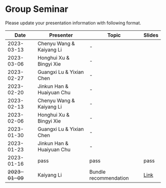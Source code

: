 # Group Seminar
Please update your presentation information with following format.

| Date  | Presenter | Topic | Slides |
| ------------- | ------------- | ------------- | ------------- |
| 2023-03-13  | Chenyu Wang & Kaiyang Li | - | |
| 2023-03-06  | Honghui Xu & Bingyi Xie | - | |
| 2023-02-27  | Guangxi Lu & Yixian Chen  | - | |
| 2023-02-20  | Jinkun Han & Huaiyuan Chu | - | |
| 2023-02-13  | Chenyu Wang & Kaiyang Li | - | |
| 2023-02-06  | Honghui Xu & Bingyi Xie | - | |
| 2023-01-30  | Guangxi Lu & Yixian Chen  | - | |
| 2023-01-23  | Jinkun Han & Huaiyuan Chu | - | |
| 2023-01-16  | pass  | pass | pass |
| ~~2023-01-09~~  | Kaiyang Li  | Bundle recommendation | [Link](https://github.com/KK429312/Presentation_Schedule/raw/main/slides/Kaiyang%20Li/bundleRec20221205.pptx) |

